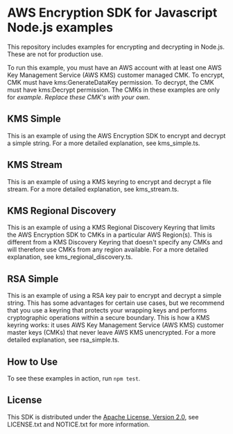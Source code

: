 # AWS Encryption SDK for Javascript Node.js examples

This repository includes examples for encrypting and decrypting in Node.js. These are not for production use.

To run this example, you must have an AWS account with at least one AWS Key Management Service (AWS KMS) customer managed CMK.
To encrypt, CMK must have kms:GenerateDataKey permission. 
To decrypt, the CMK must have kms:Decrypt permission.
The CMKs in these examples are only for *example*. *Replace these CMK's with your own*.

## KMS Simple

This is an example of using the AWS Encryption SDK to encrypt and decrypt a simple string. 
For a more detailed explanation, see kms_simple.ts.

## KMS Stream

This is an example of using a KMS keyring to encrypt and decrypt a file stream. 
For a more detailed explanation, see kms_stream.ts.

## KMS Regional Discovery

This is an example of using a KMS Regional Discovery Keyring that limits the AWS Encryption SDK to CMKs in a particular AWS Region(s).
This is different from a KMS Discovery Keyring that doesn't specify any CMKs and will therefore use CMKs from any region available. 
For a more detailed explanation, see kms_regional_discovery.ts.

## RSA Simple

This is an example of using a RSA key pair to encrypt and decrypt a simple string. 
This has some advantages for certain use cases, but we recommend that you use a keyring that protects your wrapping keys and performs cryptographic operations within a secure boundary. This is how a KMS keyring works: it uses AWS Key Management Service (AWS KMS) customer master keys (CMKs) that never leave AWS KMS unencrypted. 
For a more detailed explanation, see rsa_simple.ts.

## How to Use

To see these examples in action, run `npm test`.

## License

This SDK is distributed under the
[Apache License, Version 2.0](http://www.apache.org/licenses/LICENSE-2.0),
see LICENSE.txt and NOTICE.txt for more information.
